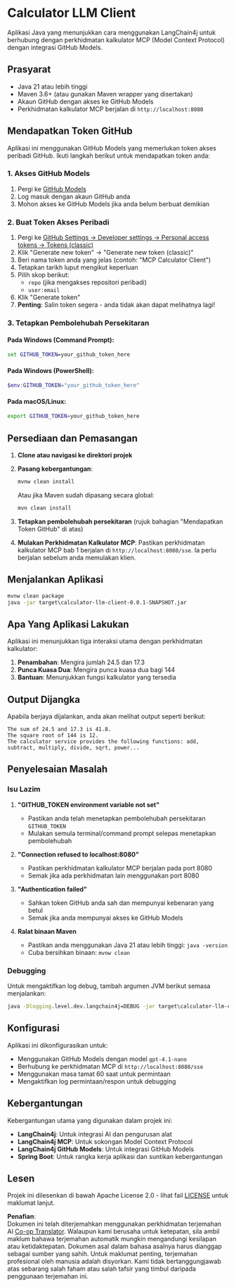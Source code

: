 <!--
CO_OP_TRANSLATOR_METADATA:
{
  "original_hash": "ac2459c0d5cc823922e3d9240a95028c",
  "translation_date": "2025-07-13T19:11:45+00:00",
  "source_file": "03-GettingStarted/03-llm-client/solution/java/README.md",
  "language_code": "ms"
}
-->
# Calculator LLM Client

Aplikasi Java yang menunjukkan cara menggunakan LangChain4j untuk berhubung dengan perkhidmatan kalkulator MCP (Model Context Protocol) dengan integrasi GitHub Models.

## Prasyarat

- Java 21 atau lebih tinggi
- Maven 3.6+ (atau gunakan Maven wrapper yang disertakan)
- Akaun GitHub dengan akses ke GitHub Models
- Perkhidmatan kalkulator MCP berjalan di `http://localhost:8080`

## Mendapatkan Token GitHub

Aplikasi ini menggunakan GitHub Models yang memerlukan token akses peribadi GitHub. Ikuti langkah berikut untuk mendapatkan token anda:

### 1. Akses GitHub Models
1. Pergi ke [GitHub Models](https://github.com/marketplace/models)
2. Log masuk dengan akaun GitHub anda
3. Mohon akses ke GitHub Models jika anda belum berbuat demikian

### 2. Buat Token Akses Peribadi
1. Pergi ke [GitHub Settings → Developer settings → Personal access tokens → Tokens (classic)](https://github.com/settings/tokens)
2. Klik "Generate new token" → "Generate new token (classic)"
3. Beri nama token anda yang jelas (contoh: "MCP Calculator Client")
4. Tetapkan tarikh luput mengikut keperluan
5. Pilih skop berikut:
   - `repo` (jika mengakses repositori peribadi)
   - `user:email`
6. Klik "Generate token"
7. **Penting**: Salin token segera - anda tidak akan dapat melihatnya lagi!

### 3. Tetapkan Pembolehubah Persekitaran

#### Pada Windows (Command Prompt):
```cmd
set GITHUB_TOKEN=your_github_token_here
```

#### Pada Windows (PowerShell):
```powershell
$env:GITHUB_TOKEN="your_github_token_here"
```

#### Pada macOS/Linux:
```bash
export GITHUB_TOKEN=your_github_token_here
```

## Persediaan dan Pemasangan

1. **Clone atau navigasi ke direktori projek**

2. **Pasang kebergantungan**:
   ```cmd
   mvnw clean install
   ```
   Atau jika Maven sudah dipasang secara global:
   ```cmd
   mvn clean install
   ```

3. **Tetapkan pembolehubah persekitaran** (rujuk bahagian "Mendapatkan Token GitHub" di atas)

4. **Mulakan Perkhidmatan Kalkulator MCP**:
   Pastikan perkhidmatan kalkulator MCP bab 1 berjalan di `http://localhost:8080/sse`. Ia perlu berjalan sebelum anda memulakan klien.

## Menjalankan Aplikasi

```cmd
mvnw clean package
java -jar target\calculator-llm-client-0.0.1-SNAPSHOT.jar
```

## Apa Yang Aplikasi Lakukan

Aplikasi ini menunjukkan tiga interaksi utama dengan perkhidmatan kalkulator:

1. **Penambahan**: Mengira jumlah 24.5 dan 17.3
2. **Punca Kuasa Dua**: Mengira punca kuasa dua bagi 144
3. **Bantuan**: Menunjukkan fungsi kalkulator yang tersedia

## Output Dijangka

Apabila berjaya dijalankan, anda akan melihat output seperti berikut:

```
The sum of 24.5 and 17.3 is 41.8.
The square root of 144 is 12.
The calculator service provides the following functions: add, subtract, multiply, divide, sqrt, power...
```

## Penyelesaian Masalah

### Isu Lazim

1. **"GITHUB_TOKEN environment variable not set"**
   - Pastikan anda telah menetapkan pembolehubah persekitaran `GITHUB_TOKEN`
   - Mulakan semula terminal/command prompt selepas menetapkan pembolehubah

2. **"Connection refused to localhost:8080"**
   - Pastikan perkhidmatan kalkulator MCP berjalan pada port 8080
   - Semak jika ada perkhidmatan lain menggunakan port 8080

3. **"Authentication failed"**
   - Sahkan token GitHub anda sah dan mempunyai kebenaran yang betul
   - Semak jika anda mempunyai akses ke GitHub Models

4. **Ralat binaan Maven**
   - Pastikan anda menggunakan Java 21 atau lebih tinggi: `java -version`
   - Cuba bersihkan binaan: `mvnw clean`

### Debugging

Untuk mengaktifkan log debug, tambah argumen JVM berikut semasa menjalankan:
```cmd
java -Dlogging.level.dev.langchain4j=DEBUG -jar target\calculator-llm-client-0.0.1-SNAPSHOT.jar
```

## Konfigurasi

Aplikasi ini dikonfigurasikan untuk:
- Menggunakan GitHub Models dengan model `gpt-4.1-nano`
- Berhubung ke perkhidmatan MCP di `http://localhost:8080/sse`
- Menggunakan masa tamat 60 saat untuk permintaan
- Mengaktifkan log permintaan/respon untuk debugging

## Kebergantungan

Kebergantungan utama yang digunakan dalam projek ini:
- **LangChain4j**: Untuk integrasi AI dan pengurusan alat
- **LangChain4j MCP**: Untuk sokongan Model Context Protocol
- **LangChain4j GitHub Models**: Untuk integrasi GitHub Models
- **Spring Boot**: Untuk rangka kerja aplikasi dan suntikan kebergantungan

## Lesen

Projek ini dilesenkan di bawah Apache License 2.0 - lihat fail [LICENSE](../../../../../../03-GettingStarted/03-llm-client/solution/java/LICENSE) untuk maklumat lanjut.

**Penafian**:  
Dokumen ini telah diterjemahkan menggunakan perkhidmatan terjemahan AI [Co-op Translator](https://github.com/Azure/co-op-translator). Walaupun kami berusaha untuk ketepatan, sila ambil maklum bahawa terjemahan automatik mungkin mengandungi kesilapan atau ketidaktepatan. Dokumen asal dalam bahasa asalnya harus dianggap sebagai sumber yang sahih. Untuk maklumat penting, terjemahan profesional oleh manusia adalah disyorkan. Kami tidak bertanggungjawab atas sebarang salah faham atau salah tafsir yang timbul daripada penggunaan terjemahan ini.
